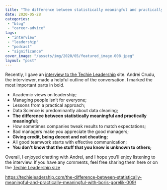 ```yaml
---
title: "The difference between statistically meaningful and practically meaningful. An interview with me"
date: 2020-05-28
categories: 
 - "blog"
 - "career-advice"
tags: 
 - "interview"
 - "leadership"
 - "podcast"
 - "significance"
cover_image: "/assets/img/2020/05/featured_image.008.jpeg"
layout: "post"
---
```


Recently, I gave an [interview to the Techie Leadership](https://techieleadership.com/the-difference-between-statistically-meaningful-and-practically-meaningful-with-boris-gorelik-009/) site. Andrei Crudu, the interviewer, made a helpful outline of the conversation. I marked the most important parts in bold.

* Academic views on leadership;
* Managing people isn’t for everyone;
* Lessons from a practical approach;
* Data Science is predominantly about data cleaning;
* **The difference between statistically meaningful and practically meaningful;**
* How sometimes companies tweak results to match expectations;
* Bad managers make you appreciate the good managers;
* **Giving credit, being decent and not cheating;**
* All good teamwork starts with effective communication;
* **You don’t know that the stuff that you know is unknown to others;**

Overall, I enjoyed chatting with Andrei, and I hope you'll enjoy listening to the interview. If you have any comments, feel free sharing them here or on the [Techie Leadership size](https://techieleadership.com/the-difference-between-statistically-meaningful-and-practically-meaningful-with-boris-gorelik-009/)

<https://techieleadership.com/the-difference-between-statistically-meaningful-and-practically-meaningful-with-boris-gorelik-009/>
